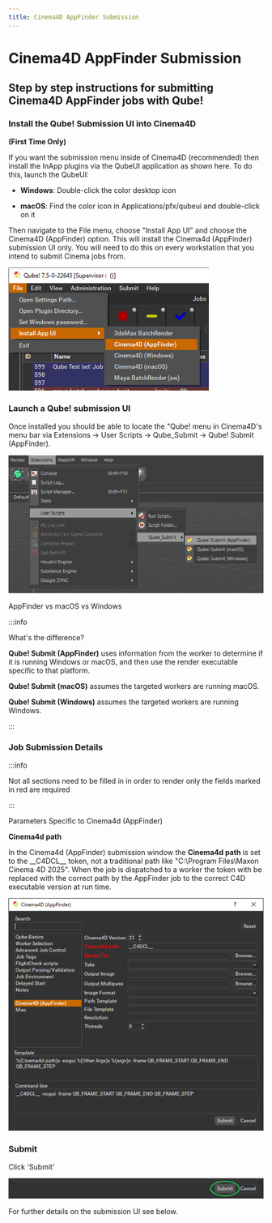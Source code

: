 ```yaml
---
title: Cinema4D AppFinder Submission
---
```


# Cinema4D AppFinder Submission

## Step by step instructions for submitting Cinema4D AppFinder jobs with Qube!

### Install the Qube! Submission UI into Cinema4D

**(First Time Only)**

If you want the submission menu inside of Cinema4D (recommended) then
install the InApp plugins via the QubeUI application as shown here. To
do this, launch the QubeUI:

-   **Windows**: Double-click the color desktop icon

-   **macOS**: Find the color icon in Applications/pfx/qubeui and
    double-click on it

Then navigate to the File menu, choose "Install App UI" and choose the
Cinema4D (AppFinder) option. This will install the Cinema4d (AppFinder)
submission UI only. You will need to do this on every workstation that
you intend to submit Cinema jobs from.

![image](img/372a03f3b1f6445b28b34d7c47d6d6e717f07bf8.png)

### Launch a Qube! submission UI

Once installed you should be able to locate the "Qube! menu in
Cinema4D's menu bar via Extensions -\> User Scripts -\> Qube_Submit -\>
Qube! Submit (AppFinder).

![image](img/9bee58e17659a122c76ffe14d6d09320ec06b431.png)

AppFinder vs macOS vs Windows

:::info

What's the difference?

**Qube! Submit (AppFinder)** uses information from the worker to
determine if it is running Windows or macOS, and then use the render
executable specific to that platform.

**Qube! Submit (macOS)** assumes the targeted workers are running macOS.

**Qube! Submit (Windows)** assumes the targeted workers are running
Windows.

:::

### Job Submission Details

:::info

Not all sections need to be filled in in order to render only the fields
marked in red are required

:::

Parameters Specific to Cinema4d (AppFinder)

**Cinema4d path**

In the Cinema4d (AppFinder) submission window the **Cinema4d path** is set to 
the \_\_C4DCL\_\_ token, not a traditional path like
"C:\Program Files\Maxon Cinema 4D 2025". When the job is dispatched to a
worker the token with be replaced with the correct path by the AppFinder
job to the correct C4D executable version at run time.

![image](img/10948640b8ca5b156249f7e1817b607fc15db3af.png)

### Submit

Click 'Submit'

![image](img/7c9c828f9566b76f2a237d08f612c067ecc2597d.png)

For further details on the submission UI see below.
